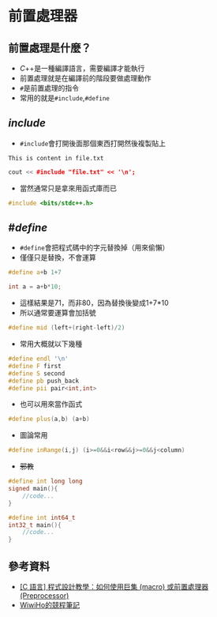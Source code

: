 # 前置處理器
## 前置處理是什麼？
- $C$++是一種編譯語言，需要編譯才能執行
- 前置處理就是在編譯前的階段要做處理動作
- `#`是前置處理的指令
- 常用的就是`#include`,`#define`
## $include$
- `#include`會打開後面那個東西打開然後複製貼上
```text
This is content in file.txt
```
```cpp
cout << #include "file.txt" << '\n';
```
- 當然通常只是拿來用函式庫而已
```cpp
#include <bits/stdc++.h>
```
## #$define$
- `#define`會把程式碼中的字元替換掉（用來偷懶）
- 僅僅只是替換，不會運算
```cpp
#define a+b 1+7
```
```cpp
int a = a+b*10;
```
- 這樣結果是71，而非80，因為替換後變成1+7*10
- 所以通常要運算會加括號
```cpp
#define mid (left+(right-left)/2)
```
- 常用大概就以下幾種
```cpp
#define endl '\n'
#define F first
#define S second
#define pb push_back
#define pii pair<int,int>
```
- 也可以用來當作函式
```cpp
#define plus(a,b) (a+b)
```
- 圖論常用
```cpp
#define inRange(i,j) (i>=0&&i<row&&j>=0&&j<column)
```
- ~~邪教~~
```cpp
#define int long long
signed main(){
    //code...
}
```
```cpp
#define int int64_t
int32_t main(){
    //code...
}
```
## 參考資料
- [[C 語言] 程式設計教學：如何使用巨集 (macro) 或前置處理器 (Preprocessor)](https://opensourcedoc.com/c-programming/preprocessor/)
- [WiwiHo的競程筆記](https://cp.wiwiho.me/preprocessor/)

